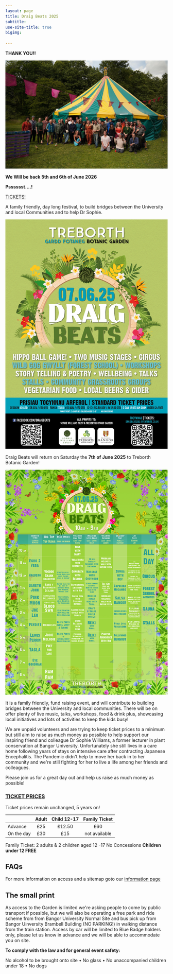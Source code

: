 ```yaml
---
layout: page
title: Draig Beats 2025
subtitle: 
use-site-title: true
bigimg:

---
```



**THANK YOU!!**


![Team 2025 - Day 3](/img/DSC03824-min.JPG)


**We Will be back 5th and 6th of June 2026**

**Psssssst....!**


[TICKETS!](https://ticketpass.org/event/EADYOA/draig-beats-festival-2025)



<p>
A family friendly, day long festival, to build bridges between the University and local Communities and to help Dr Sophie.
</p>

![Poster 2025](/img/DRAIG_BEATS_A3_25_v2.jpg)


Draig Beats will return on Saturday the **7th of June 2025** to Treborth Botanic Garden!

![Poster 2025](/img/DraigBeats-Lineup-ScreenRes.jpg)

It is a family friendly, fund raising event, and will contribute to building bridges between the University and local communities. There will be on offer plenty of live music, talks, workshops, food & drink plus, showcasing local initiatives and lots of activities to keep the kids busy!

We are unpaid volunteers and are trying to keep ticket prices to a minimum but still aim to raise as much money as possible to help support our inspiring friend and colleague Dr Sophie Williams, a former lecturer in plant conservation at Bangor University. Unfortunately she still lives in a care home following years of stays on intensive care after contracting Japanese Encephalitis. The Pandemic didn't help to move her back in to her community and we're still fighting for her to live a life among her friends and colleagues.

Please join us for a great day out and help us raise as much money as possible!


### [TICKET PRICES](https://ticketpass.org/event/EADYOA/draig-beats-festival-2025)

Ticket prices remain unchanged, 5 years on!

|           | **Adult**        | **Child 12-17** | **Family Ticket**|
|-----------|:----------------:|:---------------:|:----------------:|
|Advance    | £25              | £12.50          | £60              |
|On the day | £30              | £15             | not available    |

Family Ticket: 2 adults & 2 children aged 12 -17
No Concessions
**Children under 12 FREE**
 
## FAQs
For more information on access and a sitemap goto our [information page](/infos)

## The small print

As access to the Garden is limited we're asking people to come by public transport if possible, but we will also be operating a free park and ride scheme from from Bangor University Normal Site and bus pick up from Bangor Uinversity Brambell Building (NO PARKING!) in walking distance from the train station. Access by car will be limited to Blue Badge holders only, please let us know in advance and we will be able to accommodate you on site.

**To comply with the law and for general event safety:**

No alcohol to be brought onto site • No glass • No unaccompanied children under 18 • No dogs
